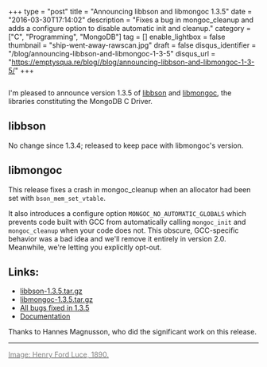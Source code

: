 +++
type = "post"
title = "Announcing libbson and libmongoc 1.3.5"
date = "2016-03-30T17:14:02"
description = "Fixes a bug in mongoc_cleanup and adds a configure option to disable automatic init and cleanup."
category = ["C", "Programming", "MongoDB"]
tag = []
enable_lightbox = false
thumbnail = "ship-went-away-rawscan.jpg"
draft = false
disqus_identifier = "/blog/announcing-libbson-and-libmongoc-1-3-5"
disqus_url = "https://emptysqua.re/blog//blog/announcing-libbson-and-libmongoc-1-3-5/"
+++

<p><img alt="" src="ship-went-away-rawscan.jpg" /></p>
<p>I'm pleased to announce version 1.3.5 of <a href="http://mongoc.org/libbson/current/">libbson</a> and <a href="http://mongoc.org/libmongoc/current/">libmongoc</a>, the libraries
constituting the MongoDB C Driver.</p>
<h2 id="libbson">libbson</h2>
<p>No change since 1.3.4; released to keep pace with libmongoc's version.</p>
<h2 id="libmongoc">libmongoc</h2>
<p>This release fixes a crash
in mongoc_cleanup when an allocator had been set with <code>bson_mem_set_vtable</code>.</p>
<p>It also
introduces a configure option <code>MONGOC_NO_AUTOMATIC_GLOBALS</code> which prevents code
built with GCC from automatically calling <code>mongoc_init</code> and <code>mongoc_cleanup</code> when
your code does not. This obscure, GCC-specific behavior was a bad idea and we'll remove it entirely in version 2.0. Meanwhile, we're letting you explicitly opt-out.</p>
<h2 id="links">Links:</h2>
<ul>
<li><a href="https://github.com/mongodb/libbson/releases/download/1.3.5/libbson-1.3.5.tar.gz">libbson-1.3.5.tar.gz</a></li>
<li><a href="https://github.com/mongodb/mongo-c-driver/releases/download/1.3.5/mongo-c-driver-1.3.5.tar.gz">libmongoc-1.3.5.tar.gz</a></li>
<li><a href="https://jira.mongodb.org/issues/?jql=project%20%3D%20CDRIVER%20AND%20fixVersion%20%3D%201.3.5%20ORDER%20BY%20due%20ASC%2C%20priority%20DESC%2C%20created%20ASC">All bugs fixed in 1.3.5</a></li>
<li><a href="http://mongoc.org/libmongoc/current/">Documentation</a></li>
</ul>
<p>Thanks to Hannes Magnusson, who did the significant work on this release.</p>
<hr />
<p><a href="http://www.oldbookillustrations.com/illustrations/ship-went-away/"><span style="color: gray">Image: Henry Ford Luce, 1890.</span></a></p>
